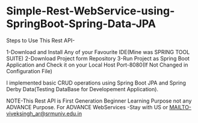 # Simple-Rest-WebService-using-SpringBoot-Spring-Data-JPA
Steps to Use This Rest API-

1-Download and Install Any of your Favourite IDE(Mine was SPRING TOOL SUITE)
2-Download Project form Repository
3-Run Project as  Spring Boot Application and Check it on your Local Host Port-8080(If Not Changed in Configuration File)

I implemented basic CRUD operations using Spring Boot JPA and Spring Derby Data(Testing DataBase for Developement Application).


NOTE-This Rest API is First Generation Beginner Learning Purpose not any ADVANCE Purpose.
For ADVANCE WebServices -Stay with US or MAILTO-viveksingh_ar@srmuniv.edu.in
